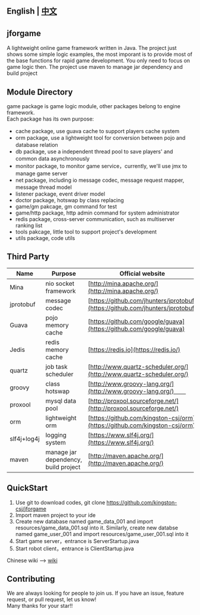   ## English | [中文](README_CN.md)  
  
  ## jforgame　　
  A lightweight online game framework written in Java. The project just shows some simple logic examples, the most imporant is to provide most of the base functions for rapid game development. You only need to focus on game logic then. The project use maven to manage jar dependency and build project  


  ## Module Directory
  game package is game logic module, other packages belong to engine framework.  
  Each package has its own purpose:
  * cache package, use guava cache to support players cache system　　
  * orm package, use a lightweight tool for conversion between pojo and database relation　　　
  * db package, use a independent thread pool to save players' and common data asynchronously 　　
  * monitor package, to monitor game service，currently, we'll use jmx to manage game server 　　
  * net package, including io message codec, message request mapper, message thread model　
  * listener package, event driver model   
  * doctor package, hotswap by class replacing  
  * game/gm pakcage, gm command for test  
  * game/http package, http admin command for system administrator  
  * redis package, cross-server communication, such as multiserver ranking list   
  * tools pakcage, little tool to support project's development
  * utils package, code utils
  
  ## Third Party 
  Name | Purpose | Official website  
  ----|------|----     
  Mina | nio socket framework | [http://mina.apache.org/](http://mina.apache.org/)  
  jprotobuf | message codec | [https://github.com/jhunters/jprotobuf](https://github.com/jhunters/jprotobuf)  
  Guava | pojo memory cache | [https://github.com/google/guava](https://github.com/google/guava)  
  Jedis | redis memory cache | [https://redis.io](https://redis.io/)  
  quartz | job task scheduler | [http://www.quartz-scheduler.org/](http://www.quartz-scheduler.org/) 
  groovy | class hotswap | [http://www.groovy-lang.org/](http://www.groovy-lang.org/)　　  
  proxool | mysql data pool | [http://proxool.sourceforge.net/](http://proxool.sourceforge.net/)  
  orm | lightweight orm | [https://github.com/kingston-csj/orm](https://github.com/kingston-csj/orm) 
  slf4j+log4j | logging system | [https://www.slf4j.org/](https://www.slf4j.org/)  
  maven | manage jar dependency, build project| [http://maven.apache.org/](http://maven.apache.org/)  


  ## QuickStart  
  1. Use git to download codes, git clone https://github.com/kingston-csj/jforgame  
  2. Import maven project to your ide  
  3. Create new database named game_data_001 and import resources/game_data_001.sql into it. Similarly, create new databse named game_user_001 and import resources/game_user_001.sql into it
  4. Start game server，entrance is ServerStartup.java  
  5. Start robot client，entrance is ClientStartup.java


  Chinese wiki --> [wiki](https://github.com/kingston-csj/jforgame/wiki)  
  
  ## Contributing  
  We are always looking for people to join us. If you have an issue, feature request, or pull request, let us know!  
  Many thanks for your star!!
  
